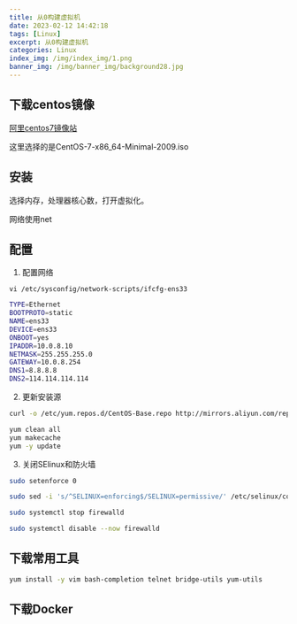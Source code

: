 ```yaml
---
title: 从0构建虚拟机
date: 2023-02-12 14:42:18
tags: [Linux]
excerpt: 从0构建虚拟机
categories: Linux
index_img: /img/index_img/1.png
banner_img: /img/banner_img/background28.jpg
---
```

<!-- 19.png background31.png -->

## 下载centos镜像

[阿里centos7镜像站](https://mirrors.aliyun.com/centos/7/isos/x86_64/)

这里选择的是CentOS-7-x86_64-Minimal-2009.iso


## 安装

选择内存，处理器核心数，打开虚拟化。

网络使用net


## 配置

1. 配置网络

```
vi /etc/sysconfig/network-scripts/ifcfg-ens33
```

```bash
TYPE=Ethernet
BOOTPROTO=static
NAME=ens33
DEVICE=ens33
ONBOOT=yes
IPADDR=10.0.8.10
NETMASK=255.255.255.0
GATEWAY=10.0.8.254
DNS1=8.8.8.8
DNS2=114.114.114.114
```

2. 更新安装源

```bash
curl -o /etc/yum.repos.d/CentOS-Base.repo http://mirrors.aliyun.com/repo/Centos-7.repo

yum clean all
yum makecache
yum -y update
```

3. 关闭SElinux和防火墙

```bash
sudo setenforce 0

sudo sed -i 's/^SELINUX=enforcing$/SELINUX=permissive/' /etc/selinux/config

sudo systemctl stop firewalld

sudo systemctl disable --now firewalld
```

## 下载常用工具

```bash
yum install -y vim bash-completion telnet bridge-utils yum-utils
```

## 下载Docker